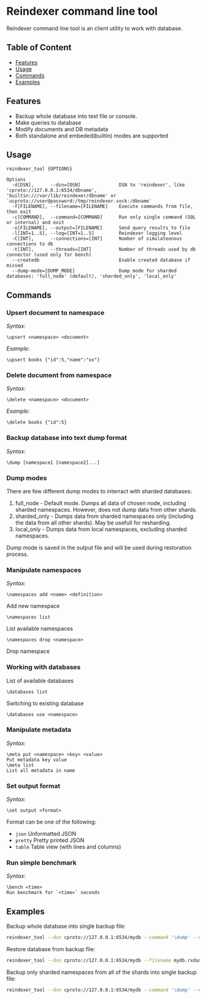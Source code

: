 # Reindexer command line tool
Reindexer command line tool is an client utility to work with database.

## Table of Content

- [Features](#features)
- [Usage](#usage)
- [Commands](#commands)
- [Examples](#examples)

## Features

- Backup whole database into text file or console.
- Make queries to database
- Modify documents and DB metadata
- Both standalone and embeded(builtin) modes are supported

## Usage

```
reindexer_tool {OPTIONS}

Options
  -d[DSN],      --dsn=[DSN]              DSN to 'reindexer', like 'cproto://127.0.0.1:6534/dbname', 'builtin:///var/lib/reindexer/dbname' or `ucproto://user@password:/tmp/reindexer.sock:/dbname`
  -f[FILENAME], --filename=[FILENAME]    Execute commands from file, then exit
  -c[COMMAND],  --command=[COMMAND]      Run only single command (SQL or internal) and exit
  -o[FILENAME], --output=[FILENAME]      Send query results to file
  -l[INT=1..5], --log=[INT=1..5]         Reindexer logging level
  -C[INT],      --connections=[INT]      Number of simulateonous connections to db
  -t[INT],      --threads=[INT]          Number of threads used by db connector (used only for bench)
  --createdb                             Enable created database if missed
  --dump-mode=[DUMP_MODE]                Dump mode for sharded databases: 'full_node' (default), 'sharded_only', 'local_only'

```

## Commands

### Upsert document to namespace

*Syntax:*
```
\upsert <namespace> <document>
```

*Example:*
```
\upsert books {"id":5,"name":"xx"}
```

### Delete document from namespace

*Syntax:*
```
\delete <namespace> <document>
```

*Example:*
```
\delete books {"id":5}
```

### Backup database into text dump format

*Syntax:*
```
\dump [namespace1 [namespace2]...]
```

### Dump modes

There are few different dump modes to interract with sharded databases:
1. full_node - Default mode. Dumps all data of chosen node, including sharded namespaces. However, does not dump data from other shards.
2. sharded_only - Dumps data from sharded namespaces only (including the data from all other shards). May be usefull for resharding.
3. local_only - Dumps data from local namespaces, excluding sharded namespaces.

Dump mode is saved in the output file and will be used during restoration process.

### Manipulate namespaces

*Syntax:*
```
\namespaces add <name> <definition>
```
Add new namespace
```
\namespaces list 
```
List available namespaces
```
\namespaces drop <namespace>
```
Drop namespace

### Working with databases
List of available databases
```
\databases list
```
Switching to existing database
```
\databases use <namespace>
```

### Manipulate metadata
*Syntax:*
```
\meta put <namespace> <key> <value>
Put metadata key value
\meta list
List all metadata in name
```

### Set output format
*Syntax:*
```
\set output <format>
```
Format can be one of the following:
- `json` Unformatted JSON
- `pretty` Pretty printed JSON
- `table` Table view (with lines and columns)

### Run simple benchmark
*Syntax:*
```
\bench <time>
Run benchmark for `<time>` seconds
```


## Examples

Backup whole database into single backup file:
```sh
reindexer_tool --dsn cproto://127.0.0.1:6534/mydb --command '\dump' --output mydb.rxdump
```

Restore database from backup file:
```sh
reindexer_tool --dsn cproto://127.0.0.1:6534/mydb --filename mydb.rxdump
```

Backup only sharded namespaces from all of the shards into single backup file:
```sh
reindexer_tool --dsn cproto://127.0.0.1:6534/mydb --command '\dump' --dump-mode=sharded_only --output mydb.rxdump
```
